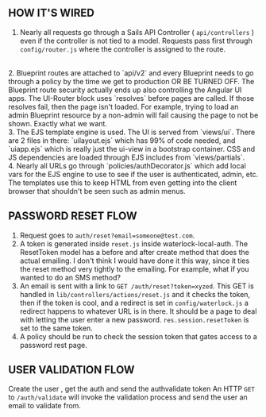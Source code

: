 HOW IT'S WIRED
--------------

1. Nearly all requests go through a Sails API Controller ( `api/controllers` ) even if the controller is not
tied to a model. Requests pass first through `config/router.js` where the controller is assigned to the route.
<br>
2. Blueprint routes are attached to `api/v2` and every Blueprint needs to go through a policy by the time we
get to production OR BE TURNED OFF. The Blueprint route security actually ends up also controlling the Angular
UI apps. The UI-Router block uses `resolves` before pages are called. If those resolves fail, then the page isn't
loaded. For example, trying to load an admin Blueprint resource by a non-admin will fail causing the page to not
be shown. Exactly what we want.
<br>
3. The EJS template engine is used. The UI is served from `views/ui`. There are 2 files in there: `uilayout.ejs` which
has 99% of code needed, and `uiapp.ejs` which is really just the ui-view in a bootstrap container. CSS and JS dependencies
are loaded through EJS includes from `views/partials`.
<br>
4. Nearly all URLs go through `policies/authDecorator.js` which add local vars for the EJS engine to use to see if
the user is authenticated, admin, etc. The templates use this to keep HTML from even getting into the client browser
that shouldn't be seen such as admin menus.
   
   
   
   
   
   
PASSWORD RESET FLOW
-------------------

1. Request goes to `auth/reset?email=someone@test.com`.
2. A token is generated inside `reset.js` inside waterlock-local-auth. The ResetToken model has a before and after
   create method that does the actual emailing. I don't think I would have done it this way, since it ties the reset
   method very tightly to the emailing. For example, what if you wanted to do an SMS method?
3. An email is sent with a link to `GET /auth/reset?token=xyzed`. This GET is handled in `lib/controllers/actions/reset.js`
   and it checks the token, then if the token is cool, and a redirect is set in `config/waterlock.js` a redirect happens
   to whatever URL is in there. It should be a page to deal with letting the user enter a new password. `res.session.resetToken`
   is set to the same token. 
4. A policy should be run to check the session token that gates access to a password rest page.


USER VALIDATION FLOW
--------------------
Create the user , get the auth and send the authvalidate token 
An HTTP `GET` to `/auth/validate` will invoke the validation process and send the user an email to validate from. 